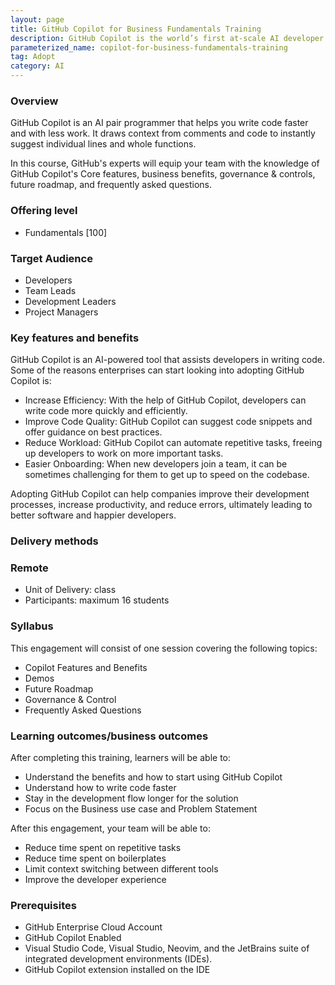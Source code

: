 ```yaml
---
layout: page
title: GitHub Copilot for Business Fundamentals Training
description: GitHub Copilot is the world’s first at-scale AI developer tool. Sitting within the editor as a simple extension, GitHub Copilot draws context from a developer’s code to suggest new lines, entire functions, tests, and even complex algorithms.
parameterized_name: copilot-for-business-fundamentals-training
tag: Adopt
category: AI
---
```


### Overview

GitHub Copilot is an AI pair programmer that helps you write code faster and with less work. It draws context from comments and code to instantly suggest individual lines and whole functions.

In this course, GitHub's experts will equip your team with the knowledge of GitHub Copilot's Core features, business benefits, governance & controls, future roadmap, and frequently asked questions.  

### Offering level

- Fundamentals [100]

### Target Audience

- Developers
- Team Leads
- Development Leaders
- Project Managers

### Key features and benefits

GitHub Copilot is an AI-powered tool that assists developers in writing code. Some of the reasons enterprises can start looking into adopting GitHub Copilot is:

- Increase Efficiency: With the help of GitHub Copilot, developers can write code more quickly and efficiently.
- Improve Code Quality: GitHub Copilot can suggest code snippets and offer guidance on best practices.
- Reduce Workload: GitHub Copilot can automate repetitive tasks, freeing up developers to work on more important tasks.
- Easier Onboarding: When new developers join a team, it can be sometimes challenging for them to get up to speed on the codebase.

Adopting GitHub Copilot can help companies improve their development processes, increase productivity, and reduce errors, ultimately leading to better software and happier developers.

### Delivery methods

### Remote

- Unit of Delivery: class
- Participants: maximum 16 students

### Syllabus

This engagement will consist of one session covering the following topics:

- Copilot Features and Benefits
- Demos
- Future Roadmap
- Governance & Control
- Frequently Asked Questions

### Learning outcomes/business outcomes

After completing this training, learners will be able to:

- Understand the benefits and how to start using GitHub Copilot
- Understand how to write code faster
- Stay in the development flow longer for the solution
- Focus on the Business use case and Problem Statement

After this engagement, your team will be able to:

- Reduce time spent on repetitive tasks
- Reduce time spent on boilerplates
- Limit context switching between different tools
- Improve the developer experience

### Prerequisites

- GitHub Enterprise Cloud Account
- GitHub Copilot Enabled
- Visual Studio Code, Visual Studio, Neovim, and the JetBrains suite of integrated development environments (IDEs).
- GitHub Copilot extension installed on the IDE
